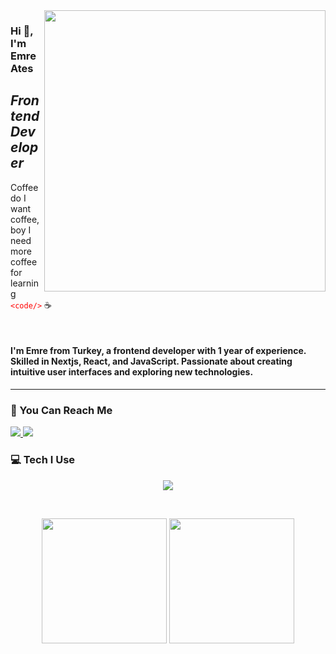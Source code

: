 <img src="https://media.giphy.com/media/ASd0Ukj0y3qMM/giphy.gif" align="right" width="450" height="auto" margin="5px">

### Hi :wave:, I'm Emre Ates

## _Frontend Developer_

Coffee do I want coffee, boy I need more coffee for learning <font color="red"> `<code/>` </font> :coffee:

<br>

#### I'm Emre from Turkey, a frontend developer with 1 year of experience. Skilled in Nextjs, React, and JavaScript. Passionate about creating intuitive user interfaces and exploring new technologies.

---

### :speech_balloon: You Can Reach Me

<a href="https://www.linkedin.com/in/emresates/">
  <img src="https://skillicons.dev/icons?i=linkedin" />
</a>

<a href="https://www.instagram.com/secenory/">
  <img src="https://skillicons.dev/icons?i=instagram" />
</a>

### :computer: Tech I Use

<p align="center">
  <a href="https://skillicons.dev">
    <img src="https://skillicons.dev/icons?i=nextjs,react,js,html,sass,css,bootstrap,tailwind,materialui,styledcomponents,redux,jquery,postgres,mongodb,nodejs,express,github" />
  </a>
</p>

<!-- ### :keyboard: Not a Professional But Have Knowledge -->

<!-- ![Familiar](https://skillicons.dev/icons?i=graphql,django)  -->

<br>

<!-- <img height=200 src="https://github-readme-stats.vercel.app/api?username=emresates&show_icons=true"> -->
<p align="center"> 
  <div align="center">
    <img height="200" src="https://github-readme-stats.vercel.app/api/top-langs/?username=emresates&layout=compact">
    <img height="200" src="https://github-readme-streak-stats.herokuapp.com/?user=emresates&stroke=00000&background=ffff&ring=ef4444&fire=ef4444&currStreakNum=00000&currStreakLabel=ef4444&sideNums=00000&sideLabels=00000&dates=00000&hide_border=false" />
  </div>
</p>
